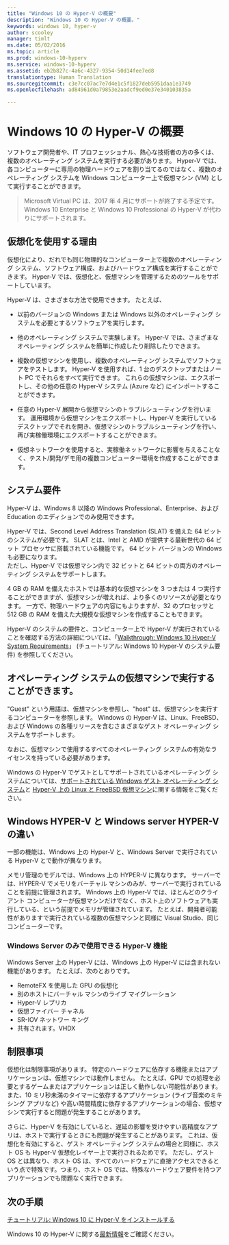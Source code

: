 ```yaml
---
title: "Windows 10 の Hyper-V の概要"
description: "Windows 10 の Hyper-V の概要。"
keywords: windows 10, hyper-v
author: scooley
manager: timlt
ms.date: 05/02/2016
ms.topic: article
ms.prod: windows-10-hyperv
ms.service: windows-10-hyperv
ms.assetid: eb2b827c-4a6c-4327-9354-50d14fee7ed8
translationtype: Human Translation
ms.sourcegitcommit: c3e7cc07ac7e7d4e1c5f1827deb5951daa1e3749
ms.openlocfilehash: ad84961d0a79853e2aadcf9ed0e37e340103835a

---
```


# Windows 10 の Hyper-V の概要

ソフトウェア開発者や、IT プロフェッショナル、熱心な技術者の方の多くは、複数のオペレーティング システムを実行する必要があります。  Hyper-V では、各コンピューターに専用の物理ハードウェアを割り当てるのではなく、複数のオペレーティング システムを Windows コンピューター上で仮想マシン (VM) として実行することができます。

> Microsoft Virtual PC は、2017 年 4 月にサポートが終了する予定です。 Windows 10 Enterprise と Windows 10 Professional の Hyper-V が代わりにサポートされます。  

## 仮想化を使用する理由
仮想化により、だれでも同じ物理的なコンピューター上で複数のオペレーティング システム、ソフトウェア構成、およびハードウェア構成を実行することができます。  Hyper-V では、仮想化と、仮想マシンを管理するためのツールをサポートしています。

Hyper-V は、さまざまな方法で使用できます。 たとえば、

* 以前のバージョンの Windows または Windows 以外のオペレーティング システムを必要とするソフトウェアを実行します。 

* 他のオペレーティング システムで実験します。 Hyper-V では、さまざまなオペレーティング システムを簡単に作成したり削除したりできます。

* 複数の仮想マシンを使用し、複数のオペレーティング システムでソフトウェアをテストします。 Hyper-V を使用すれば、1 台のデスクトップまたはノート PC でそれらをすべて実行できます。 これらの仮想マシンは、エクスポートし、その他の任意の Hyper-V システム (Azure など) にインポートすることができます。

* 任意の Hyper-V 展開から仮想マシンのトラブルシューティングを行います。 運用環境から仮想マシンをエクスポートし、Hyper-V を実行しているデスクトップでそれを開き、仮想マシンのトラブルシューティングを行い、再び実稼働環境にエクスポートすることができます。 

* 仮想ネットワークを使用すると、実稼働ネットワークに影響を与えることなく、テスト/開発/デモ用の複数コンピューター環境を作成することができます。

## システム要件
Hyper-V は、Windows 8 以降の Windows Professional、Enterprise、および Education のエディションでのみ使用できます。

Hyper-V では、Second Level Address Translation (SLAT) を備えた 64 ビットのシステムが必要です。 SLAT とは、Intel と AMD が提供する最新世代の 64 ビット プロセッサに搭載されている機能です。  64 ビット バージョンの Windows も必要になります。  
ただし、Hyper-V では仮想マシン内で 32 ビットと 64 ビットの両方のオペレーティング システムをサポートします。

4 GB の RAM を備えたホストでは基本的な仮想マシンを 3 つまたは 4 つ実行することができますが、仮想マシンが増えれば、より多くのリソースが必要となります。 一方で、物理ハードウェアの内容にもよりますが、32 のプロセッサと 512 GB の RAM を備えた大規模な仮想マシンを作成することもできます。

Hyper-V のシステムの要件と、コンピューター上で Hyper-V が実行されていることを確認する方法の詳細については、「[Walkthrough: Windows 10 Hyper-V System Requirements](..\quick_start\walkthrough_install.md)」 (チュートリアル: Windows 10 Hyper-V のシステム要件) を参照してください。


## オペレーティング システムの仮想マシンで実行することができます。
"Guest" という用語は、仮想マシンを参照し、"host" は、仮想マシンを実行するコンピューターを参照します。 Windows の Hyper-V は、Linux、FreeBSD、および Windows の各種リリースを含むさまざまなゲスト オペレーティング システムをサポートします。 

なおに、仮想マシンで使用するすべてのオペレーティング システムの有効なライセンスを持っている必要があります。 

Windows の Hyper-V でゲストとしてサポートされているオペレーティング システムについては、[サポートされている Windows ゲスト オペレーティング システム](supported_guest_os.md)と [Hyper-V 上の Linux と FreeBSD 仮想マシン](https://technet.microsoft.com/library/dn531030.aspx)に関する情報をご覧ください。 


## Windows HYPER-V と Windows server HYPER-V の違い
一部の機能は、Windows 上の Hyper-V と、Windows Server で実行されている Hyper-V とで動作が異なります。 

メモリ管理のモデルでは、Windows 上の HYPER-V に異なります。 サーバーでは、HYPER-V でメモリをバーチャル マシンのみが、サーバーで実行されていることを前提に管理されます。 Windows 上の Hyper-V では、ほとんどのクライアント コンピューターが仮想マシンだけでなく、ホスト上のソフトウェアも実行している、という前提でメモリが管理されています。 たとえば、開発者可能性がありますで実行されている複数の仮想マシンと同様に Visual Studio、同じコンピューターです。

### Windows Server のみで使用できる Hyper-V 機能
Windows Server 上の Hyper-V には、Windows 上の Hyper-V には含まれない機能があります。 たとえば、次のとおりです。

* RemoteFX を使用した GPU の仮想化 
* 別のホストにバーチャル マシンのライブ マイグレーション
* Hyper-V レプリカ
* 仮想ファイバー チャネル
* SR-IOV ネットワー キング
* 共有されます。VHDX

## 制限事項
仮想化は制限事項があります。 特定のハードウェアに依存する機能またはアプリケーションは、仮想マシンでは動作しません。 たとえば、GPU での処理を必要とするゲームまたはアプリケーションは正しく動作しない可能性があります。 また、10 ミリ秒未満のタイマーに依存するアプリケーション (ライブ音楽のミキシング アプリなど) や高い時間精度に依存するアプリケーションの場合、仮想マシンで実行すると問題が発生することがあります。

さらに、Hyper-V を有効にしていると、遅延の影響を受けやすい高精度なアプリは、ホストで実行するときにも問題が発生することがあります。  これは、仮想化を有効にすると、ゲスト オペレーティング システムの場合と同様に、ホスト OS も Hyper-V 仮想化レイヤー上で実行されるためです。 ただし、ゲスト OS とは異なり、ホスト OS は、すべてのハードウェアに直接アクセスできるという点で特殊です。つまり、ホスト OS では、特殊なハードウェア要件を持つアプリケーションでも問題なく実行できます。

## 次の手順
[チュートリアル: Windows 10 に Hyper-V をインストールする](..\quick_start\walkthrough_install.md) 

Windows 10 の Hyper-V に関する[最新情報](whats_new.md)をご確認ください。




<!--HONumber=Jul16_HO2-->


